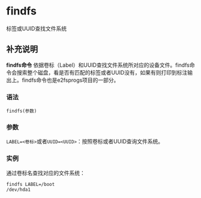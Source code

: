 # findfs

标签或UUID查找文件系统

## 补充说明

**findfs命令** 依据卷标（Label）和UUID查找文件系统所对应的设备文件。findfs命令会搜索整个磁盘，看是否有匹配的标签或者UUID没有，如果有则打印到标注输出上。findfs命令也是e2fsprogs项目的一部分。

### 语法

```text
findfs(参数)
```

### 参数

`LABEL=<卷标>`或者`UUID=<UUID>`：按照卷标或者UUID查询文件系统。

### 实例

通过卷标名查找对应的文件系统：

```text
findfs LABEL=/boot
/dev/hda1
```

